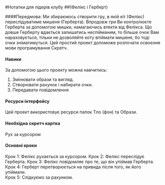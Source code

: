 #Нотатки для лідерів клубу
##(Фелікс і Герберт)

####Передмова:
Ми збираємось створити гру, в якій кіт (Фелікс) переслідуватиме мишеня (Герберта).  Впродовж гри Ви контролюєте Герберта за допомогою мишки, намагаючись втекти від Фелікса.  Що довше Герберту вдається залишатись неспійманим, то більше очок Вам нараховується, тільки не дозволяйте коту впіймати мишеня, бо тоді очки зніматимуться.  Цей простий проект допоможе розпочати освоєння  мови програмування Скретч.

#### Навики
За допомогою цього проекту можна навчитись: 
1. Змінювати образи та вигляд.  
2. Створювати рахунок і набирати очки. 
3. Передавати повідомлення

#### Ресурси інтерфейсу
Цей проект використовує ресурси папок Тло (фон) та Образи.

#### Необхідна скретч картка
Рух за курсором

#### Основні кроки
Крок 1: Фелікс рухається за курсором. 
Крок 2: Фелікс переслідує Герберта. 
Крок 3: Фелікс повідомляє про те, що він упіймав Герберта. 
Крок 4: Герберт перетворюється на привида після того, як його упіймали.  
Крок 5: Слідкуємо за рахунком. 
